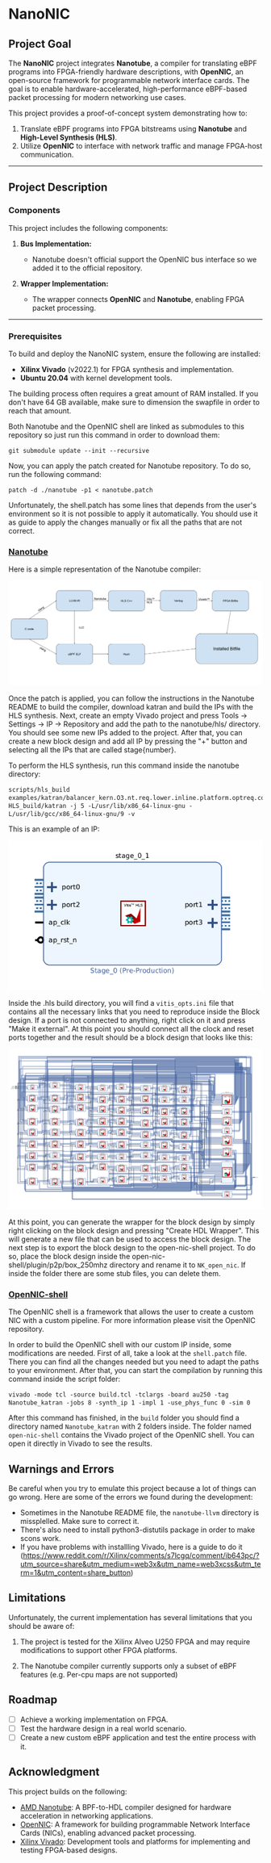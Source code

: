 # NanoNIC

## Project Goal

The **NanoNIC** project integrates **Nanotube**, a compiler for translating eBPF programs into FPGA-friendly hardware descriptions, with **OpenNIC**, an open-source framework for programmable network interface cards. The goal is to enable hardware-accelerated, high-performance eBPF-based packet processing for modern networking use cases.

This project provides a proof-of-concept system demonstrating how to:

1. Translate eBPF programs into FPGA bitstreams using **Nanotube** and **High-Level Synthesis (HLS)**.
2. Utilize **OpenNIC** to interface with network traffic and manage FPGA-host communication.

---

## Project Description

### Components

This project includes the following components:

1. **Bus Implementation:**

   - Nanotube doesn't official support the OpenNIC bus interface so we added it to the official repository.

2. **Wrapper Implementation:**
   - The wrapper connects **OpenNIC** and **Nanotube**, enabling FPGA packet processing.

---

### Prerequisites

To build and deploy the NanoNIC system, ensure the following are installed:

- **Xilinx Vivado** (v2022.1) for FPGA synthesis and implementation.
- **Ubuntu 20.04** with kernel development tools.

The building process often requires a great amount of RAM installed. If you don't have 64 GB available, make sure to dimension the swapfile in order to reach that amount.

Both Nanotube and the OpenNIC shell are linked as submodules to this repository so just run this command in order to download them:

```shell
git submodule update --init --recursive
```

Now, you can apply the patch created for Nanotube repository. To do so, run the following command:

```shell
patch -d ./nanotube -p1 < nanotube.patch
```

Unfortunately, the shell.patch has some lines that depends from the user's environment so it is not possible to apply it automatically. You should use it as guide to apply the changes manually or fix all the paths that are not correct.

### [Nanotube](nanotube/README.md)

Here is a simple representation of the Nanotube compiler:

![Nanotube](docs/Nanotube_chain.jpg)

Once the patch is applied, you can follow the instructions in the Nanotube README to build the compiler, download katran and build the IPs with the HLS synthesis. Next, create an empty Vivado project and press Tools -> Settings -> IP -> Repository and add the path to the nanotube/hls/ directory. You should see some new IPs added to the project. After that, you can create a new block design and add all IP by pressing the "+" button and selecting all the IPs that are called stage{number}.

To perform the HLS synthesis, run this command inside the nanotube directory:

```shell
scripts/hls_build examples/katran/balancer_kern.O3.nt.req.lower.inline.platform.optreq.converge.pipeline.link_taps.inline_opt.hls HLS_build/katran -j 5 -L/usr/lib/x86_64-linux-gnu -L/usr/lib/gcc/x86_64-linux-gnu/9 -v
```

This is an example of an IP:

![IP](docs/Nanotube_output.png)

Inside the .hls build directory, you will find a `vitis_opts.ini` file that contains all the necessary links that you need to reproduce inside the Block design. If a port is not connected to anything, right click on it and press "Make it external". At this point you should connect all the clock and reset ports together and the result should be a block design that looks like this:

![Block Design](docs/Katran_pipeline.png)

At this point, you can generate the wrapper for the block design by simply right clicking on the block design and pressing "Create HDL Wrapper". This will generate a new file that can be used to access the block design. The next step is to export the block design to the open-nic-shell project. To do so, place the block design inside the open-nic-shell/plugin/p2p/box_250mhz directory and rename it to `NK_open_nic`. If inside the folder there are some stub files, you can delete them.

### [OpenNIC-shell](open-nic-shell/README.md)

The OpenNIC shell is a framework that allows the user to create a custom NIC with a custom pipeline. For more information please visit the OpenNIC repository.

In order to build the OpenNIC shell with our custom IP inside, some modifications are needed. First of all, take a look at the `shell.patch` file. There you can find all the changes needed but you need to adapt the paths to your environment. After that, you can start the compilation by running this command inside the script folder:

```shell
vivado -mode tcl -source build.tcl -tclargs -board au250 -tag Nanotube_katran -jobs 8 -synth_ip 1 -impl 1 -use_phys_func 0 -sim 0
```

After this command has finished, in the `build` folder you should find a directory named `Nanotube_katran` with 2 folders inside. The folder named `open-nic-shell` contains the Vivado project of the OpenNIC shell. You can open it directly in Vivado to see the results.

## Warnings and Errors

Be careful when you try to emulate this project because a lot of things can go wrong. Here are some of the errors we found during the development:

- Sometimes in the Nanotube README file, the `nanotube-llvm` directory is missplelled. Make sure to correct it.
- There's also need to install python3-distutils package in order to make scons work.
- If you have problems with installling Vivado, here is a guide to do it (https://www.reddit.com/r/Xilinx/comments/s7lcgq/comment/ib643pc/?utm_source=share&utm_medium=web3x&utm_name=web3xcss&utm_term=1&utm_content=share_button)

## Limitations

Unfortunately, the current implementation has several limitations that you should be aware of:

1. The project is tested for the Xilinx Alveo U250 FPGA and may require modifications to support other FPGA platforms.

2. The Nanotube compiler currently supports only a subset of eBPF features (e.g. Per-cpu maps are not supported)

## Roadmap

- [ ] Achieve a working implementation on FPGA.
- [ ] Test the hardware design in a real world scenario.
- [ ] Create a new custom eBPF application and test the entire process with it.

## Acknowledgment

This project builds on the following:

- [AMD Nanotube](https://github.com/Xilinx/nanotube): A BPF-to-HDL compiler designed for hardware acceleration in networking applications.
- [OpenNIC](https://github.com/Xilinx/open-nic): A framework for building programmable Network Interface Cards (NICs), enabling advanced packet processing.
- [Xilinx Vivado](https://www.amd.com/en/products/software/adaptive-socs-and-fpgas/vivado.html): Development tools and platforms for implementing and testing FPGA-based designs.
